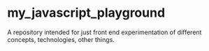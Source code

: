# my_javascript_playground
A repository intended for just front end experimentation of different concepts, technologies, other things.
